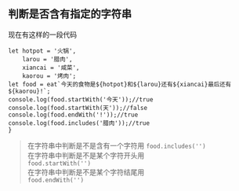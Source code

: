 ## 判断是否含有指定的字符串     
现在有这样的一段代码    
     
	let hotpot = '火锅',     
	    larou = '腊肉',
		xiancai = '咸菜',
		kaorou = '烤肉';    
	let food = eat`今天的食物是${hotpot}和${larou}还有${xiancai}最后还有 ${kaorou}!`;     
	console.log(food.startWith('今天'));//true
	console.log(food.startWith(天'));//false
	console.log(food.endWith('!'));//true    
	console.log(food.includes('腊肉'));//true 
	}      
>在字符串中判断是不是含有一个字符用 
> `food.includes('')`        
在字符串中判断是不是某个字符开头用     
> `food.startWith('')`             
在字符串中判断是不是某个字符结尾用  
>  `food.endWith('')`     
     
